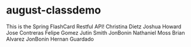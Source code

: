 # august-classdemo
This is the Spring FlashCard Restful API!
Christina Dietz
Joshua Howard
Jose Contreras
Felipe Gomez
Jutin Smith
JonBonin
Nathaniel Moss
Brian Alvarez
JonBonin
Hernan Guardado

